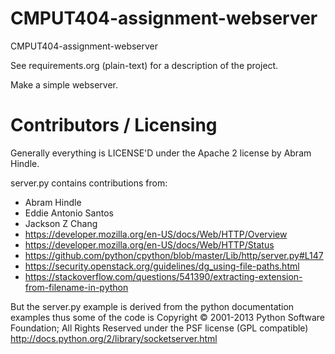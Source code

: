 CMPUT404-assignment-webserver
=============================

CMPUT404-assignment-webserver

See requirements.org (plain-text) for a description of the project.

Make a simple webserver.

Contributors / Licensing
========================

Generally everything is LICENSE'D under the Apache 2 license by Abram Hindle.

server.py contains contributions from:

* Abram Hindle
* Eddie Antonio Santos
* Jackson Z Chang
* https://developer.mozilla.org/en-US/docs/Web/HTTP/Overview
* https://developer.mozilla.org/en-US/docs/Web/HTTP/Status
* https://github.com/python/cpython/blob/master/Lib/http/server.py#L147
* https://security.openstack.org/guidelines/dg_using-file-paths.html
* https://stackoverflow.com/questions/541390/extracting-extension-from-filename-in-python

But the server.py example is derived from the python documentation
examples thus some of the code is Copyright © 2001-2013 Python
Software Foundation; All Rights Reserved under the PSF license (GPL
compatible) http://docs.python.org/2/library/socketserver.html

